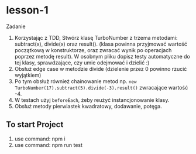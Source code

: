 # lesson-1

Zadanie

1. Korzystając z TDD, Stwórz klasę TurboNumber z trzema metodami: subtract(x), divide(x) oraz result(). (klasa powinna przyjmować wartość początkową w konstruktorze, oraz zwracać wynik po operacjach poprzez metodę result).
   W osobnym pliku dopisz testy automatyczne do tej klasy, sprawdzające, czy umie odejmować i dzielić :)
2. Obsłuż edge case w metodzie divide (dzielenie przez 0 powinno rzucić wyjątkiem)
3. Po tym obsłuż również chainowanie metod np. `new TurboNumber(17).subtract(5).divide(-3).result()` zwracające wartość -4.
4. W testach użyj `beforeEach`, żeby reużyć instancjonowanie klasy.
5. Obsłuż metody pierwiastek kwadratowy, dodawanie, potęga.

## To start Project

1. use command: npm i
2. use command: npm run test
